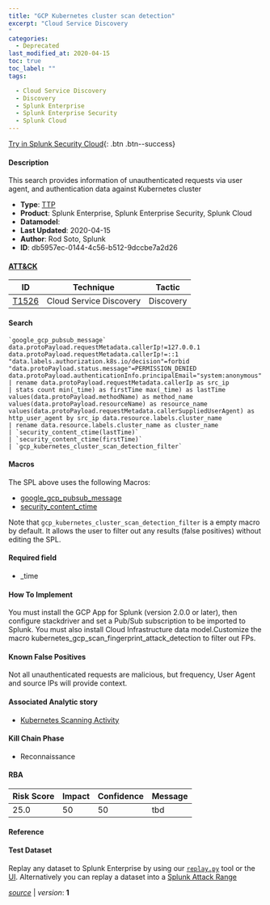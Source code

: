 ```yaml
---
title: "GCP Kubernetes cluster scan detection"
excerpt: "Cloud Service Discovery
"
categories:
  - Deprecated
last_modified_at: 2020-04-15
toc: true
toc_label: ""
tags:

  - Cloud Service Discovery
  - Discovery
  - Splunk Enterprise
  - Splunk Enterprise Security
  - Splunk Cloud
---
```




[Try in Splunk Security Cloud](https://www.splunk.com/en_us/cyber-security.html){: .btn .btn--success}

#### Description

This search provides information of unauthenticated requests via user agent, and authentication data against Kubernetes cluster

- **Type**: [TTP](https://github.com/splunk/security_content/wiki/object-Analytic-Types)
- **Product**: Splunk Enterprise, Splunk Enterprise Security, Splunk Cloud
- **Datamodel**: 
- **Last Updated**: 2020-04-15
- **Author**: Rod Soto, Splunk
- **ID**: db5957ec-0144-4c56-b512-9dccbe7a2d26


#### [ATT&CK](https://attack.mitre.org/)

| ID             | Technique        |  Tactic             |
| -------------- | ---------------- |-------------------- |
| [T1526](https://attack.mitre.org/techniques/T1526/) | Cloud Service Discovery | Discovery |

#### Search

```
`google_gcp_pubsub_message` data.protoPayload.requestMetadata.callerIp!=127.0.0.1 data.protoPayload.requestMetadata.callerIp!=::1 "data.labels.authorization.k8s.io/decision"=forbid "data.protoPayload.status.message"=PERMISSION_DENIED data.protoPayload.authenticationInfo.principalEmail="system:anonymous" 
| rename data.protoPayload.requestMetadata.callerIp as src_ip 
| stats count min(_time) as firstTime max(_time) as lastTime values(data.protoPayload.methodName) as method_name values(data.protoPayload.resourceName) as resource_name values(data.protoPayload.requestMetadata.callerSuppliedUserAgent) as http_user_agent by src_ip data.resource.labels.cluster_name 
| rename data.resource.labels.cluster_name as cluster_name
| `security_content_ctime(lastTime)` 
| `security_content_ctime(firstTime)`  
| `gcp_kubernetes_cluster_scan_detection_filter` 
```

#### Macros
The SPL above uses the following Macros:
* [google_gcp_pubsub_message](https://github.com/splunk/security_content/blob/develop/macros/google_gcp_pubsub_message.yml)
* [security_content_ctime](https://github.com/splunk/security_content/blob/develop/macros/security_content_ctime.yml)

Note that `gcp_kubernetes_cluster_scan_detection_filter` is a empty macro by default. It allows the user to filter out any results (false positives) without editing the SPL.

#### Required field
* _time


#### How To Implement
You must install the GCP App for Splunk (version 2.0.0 or later), then configure stackdriver and set a Pub/Sub subscription to be imported to Splunk. You must also install Cloud Infrastructure data model.Customize the macro kubernetes_gcp_scan_fingerprint_attack_detection to filter out FPs.

#### Known False Positives
Not all unauthenticated requests are malicious, but frequency, User Agent and source IPs will provide context.

#### Associated Analytic story
* [Kubernetes Scanning Activity](/stories/kubernetes_scanning_activity)


#### Kill Chain Phase
* Reconnaissance



#### RBA

| Risk Score  | Impact      | Confidence   | Message      |
| ----------- | ----------- |--------------|--------------|
| 25.0 | 50 | 50 | tbd |




#### Reference


#### Test Dataset
Replay any dataset to Splunk Enterprise by using our [`replay.py`](https://github.com/splunk/attack_data#using-replaypy) tool or the [UI](https://github.com/splunk/attack_data#using-ui).
Alternatively you can replay a dataset into a [Splunk Attack Range](https://github.com/splunk/attack_range#replay-dumps-into-attack-range-splunk-server)



[*source*](https://github.com/splunk/security_content/tree/develop/detections/deprecated/gcp_kubernetes_cluster_scan_detection.yml) \| *version*: **1**
